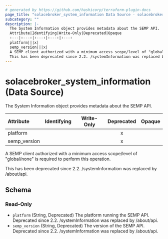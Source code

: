 ```yaml
---
# generated by https://github.com/hashicorp/terraform-plugin-docs
page_title: "solacebroker_system_information Data Source - solacebroker"
subcategory: ""
description: |-
  The System Information object provides metadata about the SEMP API.
  Attribute|Identifying|Write-Only|Deprecated|Opaque
  :---|:---:|:---:|:---:|:---:
  platform|||x|
  semp_version|||x|
  A SEMP client authorized with a minimum access scope/level of "global/none" is required to perform this operation.
  This has been deprecated since 2.2. /systemInformation was replaced by /about/api.
---
```


# solacebroker_system_information (Data Source)

The System Information object provides metadata about the SEMP API.


Attribute|Identifying|Write-Only|Deprecated|Opaque
:---|:---:|:---:|:---:|:---:
platform|||x|
semp_version|||x|



A SEMP client authorized with a minimum access scope/level of "global/none" is required to perform this operation.

This has been deprecated since 2.2. /systemInformation was replaced by /about/api.



<!-- schema generated by tfplugindocs -->
## Schema

### Read-Only

- `platform` (String, Deprecated) The platform running the SEMP API. Deprecated since 2.2. /systemInformation was replaced by /about/api.
- `semp_version` (String, Deprecated) The version of the SEMP API. Deprecated since 2.2. /systemInformation was replaced by /about/api.


